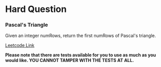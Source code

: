 # Hard Question

### Pascal's Triangle

Given an integer numRows, return the first numRows of Pascal's triangle.

[Leetcode Link](https://leetcode.com/problems/pascals-triangle/description/)

**Please note that there are tests available for you to use as much as you would like. YOU CANNOT TAMPER WITH THE TESTS AT ALL.**